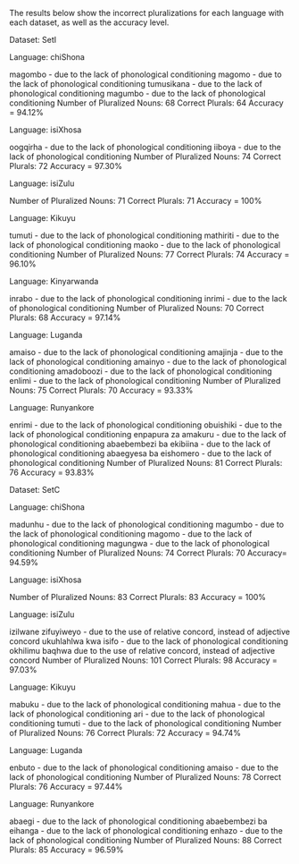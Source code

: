The results below show the incorrect pluralizations for each language with  each 
dataset, as well as the accuracy level.

Dataset: SetI

Language: chiShona

magombo - due to the lack of phonological conditioning
magomo  - due to the lack of phonological conditioning
tumusikana  - due to the lack of phonological conditioning
magumbo  - due to the lack of phonological conditioning
Number of Pluralized Nouns: 68
Correct Plurals: 64
Accuracy = 94.12%

Language: isiXhosa

oogqirha  - due to the lack of phonological conditioning
iiboya  - due to the lack of phonological conditioning
Number of Pluralized Nouns: 74
Correct Plurals: 72
Accuracy = 97.30%

Language: isiZulu

Number of Pluralized Nouns: 71
Correct Plurals: 71
Accuracy = 100%

Language: Kikuyu

tumuti  - due to the lack of phonological conditioning
mathiriti  - due to the lack of phonological conditioning
maoko  - due to the lack of phonological conditioning
Number of Pluralized Nouns: 77
Correct Plurals: 74
Accuracy = 96.10%

Language: Kinyarwanda

inrabo  - due to the lack of phonological conditioning
inrimi  - due to the lack of phonological conditioning
Number of Pluralized Nouns: 70
Correct Plurals: 68
Accuracy = 97.14%

Language: Luganda

amaiso  - due to the lack of phonological conditioning
amajinja  - due to the lack of phonological conditioning
amainyo  - due to the lack of phonological conditioning
amadoboozi - due to the lack of phonological conditioning
enlimi  - due to the lack of phonological conditioning
Number of Pluralized Nouns: 75
Correct Plurals: 70
Accuracy = 93.33%

Language: Runyankore

enrimi - due to the lack of phonological conditioning
obuishiki - due to the lack of phonological conditioning
enpapura za amakuru - due to the lack of phonological conditioning
abaebembezi ba ekibiina - due to the lack of phonological conditioning
abaegyesa ba eishomero - due to the lack of phonological conditioning
Number of Pluralized Nouns: 81
Correct Plurals: 76
Accuracy = 93.83%


Dataset: SetC

Language: chiShona

madunhu  - due to the lack of phonological conditioning
magumbo  - due to the lack of phonological conditioning
magomo  - due to the lack of phonological conditioning
magungwa  - due to the lack of phonological conditioning
Number of Pluralized Nouns: 74
Correct Plurals: 70
Accuracy= 94.59%

Language: isiXhosa

Number of Pluralized Nouns: 83
Correct Plurals: 83
Accuracy = 100%

Language: isiZulu

izilwane zifuyiweyo - due to the use of relative concord, instead of adjective concord
ukuhlahlwa kwa isifo - due to the lack of phonological conditioning
okhilimu baqhwa due to the use of relative concord, instead of adjective concord
Number of Pluralized Nouns: 101
Correct Plurals: 98
Accuracy = 97.03%

Language: Kikuyu

mabuku  - due to the lack of phonological conditioning
mahua  - due to the lack of phonological conditioning
ari  - due to the lack of phonological conditioning
tumuti  - due to the lack of phonological conditioning
Number of Pluralized Nouns: 76
Correct Plurals: 72
Accuracy = 94.74%

Language: Luganda

enbuto - due to the lack of phonological conditioning
amaiso - due to the lack of phonological conditioning
Number of Pluralized Nouns: 78
Correct Plurals: 76
Accuracy = 97.44%

Language: Runyankore

abaegi - due to the lack of phonological conditioning
abaebembezi ba eihanga - due to the lack of phonological conditioning
enhazo - due to the lack of phonological conditioning
Number of Pluralized Nouns: 88
Correct Plurals: 85
Accuracy = 96.59%

